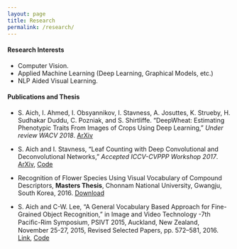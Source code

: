 ```yaml
---
layout: page
title: Research
permalink: /research/
---
```


#### Research Interests
* Computer Vision.
* Applied Machine Learning (Deep Learning, Graphical Models, etc.)
* NLP Aided Visual Learning.

#### Publications and Thesis
* S. Aich, I. Ahmed, I. Obsyannikov, I. Stavness, A. Josuttes, K. Strueby, H. Sudhakar Duddu, C. Pozniak, and S. Shirtliffe. “DeepWheat: Estimating Phenotypic Traits From Images of Crops Using Deep Learning,” _Under review WACV 2018_. [ArXiv](https://arxiv.org/abs/1710.00241)

* S. Aich and I. Stavness, “Leaf Counting with Deep Convolutional and Deconvolutional Networks,” _Accepted ICCV-CVPPP Workshop 2017_. [ArXiv](https://arxiv.org/abs/1708.07570), [Code](https://github.com/p2irc/leaf_count_ICCVW-2017)

* Recognition of Flower Species Using Visual Vocabulary of Compound Descriptors, __Masters Thesis__, Chonnam National University, Gwangju, South Korea, 2016. [Download][ms-thesis-korea]

* S. Aich and C-W. Lee, “A General Vocabulary Based Approach for Fine-Grained Object Recognition,” in Image and Video Technology -7th Paciﬁc-Rim Symposium, PSIVT 2015, Auckland, New Zealand, November 25-27, 2015, Revised Selected Papers, pp. 572–581, 2016. [Link][psivt-2015], [Code](https://github.com/littleaich/psivt_2015)

[ms-thesis-korea]:https://github.com/littleaich/littleaich.github.io/blob/master/articles/Thesis_MEngg_Korea.pdf

[psivt-2015]:https://link.springer.com/chapter/10.1007/978-3-319-29451-3_45

[jes-algeria]:http://journal.esrgroups.org/jes/papers/8_2_6.pdf

[ijca-retina]:http://www.ijcaonline.org/archives/volume81/number7/14028-2375

[iccit-retina]:http://ieeexplore.ieee.org/document/7073086/
